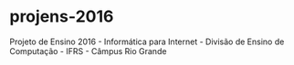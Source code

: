 # projens-2016
Projeto de Ensino 2016 - Informática para Internet - Divisão de Ensino de Computação - IFRS - Câmpus Rio Grande
